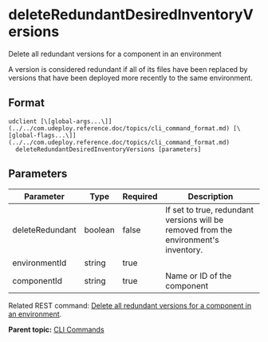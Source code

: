 # deleteRedundantDesiredInventoryVersions

Delete all redundant versions for a component in an environment

A version is considered redundant if all of its files have been replaced by versions that have been deployed more recently to the same environment.

## Format

```
udclient [\[global-args...\]](../../com.udeploy.reference.doc/topics/cli_command_format.md) [\[global-flags...\]](../../com.udeploy.reference.doc/topics/cli_command_format.md)
  deleteRedundantDesiredInventoryVersions [parameters]
```

## Parameters

|Parameter|Type|Required|Description|
|---------|----|--------|-----------|
|deleteRedundant|boolean|false|If set to true, redundant versions will be removed from the environment's inventory.|
|environmentId|string|true| |
|componentId|string|true|Name or ID of the component|

Related REST command: [Delete all redundant versions for a component in an environment](rest_cli_envid_redundantversions_componentid_delete.md).

**Parent topic:** [CLI Commands](../../com.udeploy.reference.doc/topics/cli_commands.md)

